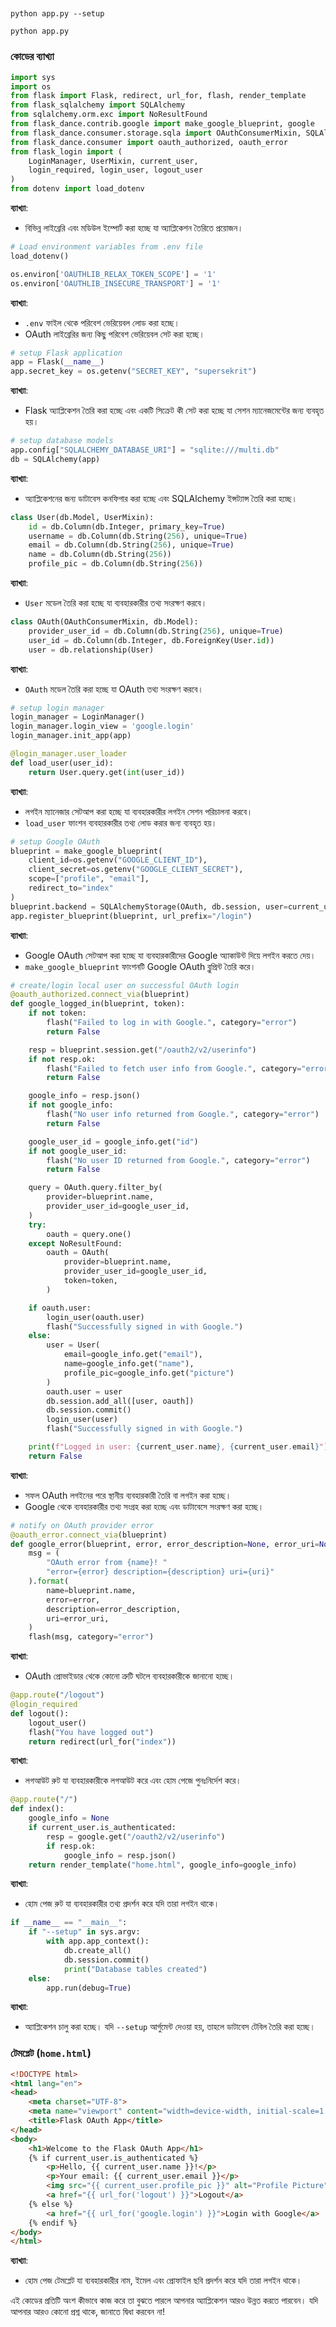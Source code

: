 
##
```
python app.py --setup
```
```
python app.py
```


### কোডের ব্যাখ্যা

```python
import sys
import os
from flask import Flask, redirect, url_for, flash, render_template
from flask_sqlalchemy import SQLAlchemy
from sqlalchemy.orm.exc import NoResultFound
from flask_dance.contrib.google import make_google_blueprint, google
from flask_dance.consumer.storage.sqla import OAuthConsumerMixin, SQLAlchemyStorage
from flask_dance.consumer import oauth_authorized, oauth_error
from flask_login import (
    LoginManager, UserMixin, current_user,
    login_required, login_user, logout_user
)
from dotenv import load_dotenv
```
**ব্যাখ্যা**:
- বিভিন্ন লাইব্রেরি এবং মডিউল ইম্পোর্ট করা হচ্ছে যা অ্যাপ্লিকেশন তৈরিতে প্রয়োজন।

```python
# Load environment variables from .env file
load_dotenv()

os.environ['OAUTHLIB_RELAX_TOKEN_SCOPE'] = '1'
os.environ['OAUTHLIB_INSECURE_TRANSPORT'] = '1'
```
**ব্যাখ্যা**:
- `.env` ফাইল থেকে পরিবেশ ভেরিয়েবল লোড করা হচ্ছে।
- OAuth লাইব্রেরির জন্য কিছু পরিবেশ ভেরিয়েবল সেট করা হচ্ছে।

```python
# setup Flask application
app = Flask(__name__)
app.secret_key = os.getenv("SECRET_KEY", "supersekrit")
```
**ব্যাখ্যা**:
- Flask অ্যাপ্লিকেশন তৈরি করা হচ্ছে এবং একটি সিক্রেট কী সেট করা হচ্ছে যা সেশন ম্যানেজমেন্টের জন্য ব্যবহৃত হয়।

```python
# setup database models
app.config["SQLALCHEMY_DATABASE_URI"] = "sqlite:///multi.db"
db = SQLAlchemy(app)
```
**ব্যাখ্যা**:
- অ্যাপ্লিকেশনের জন্য ডাটাবেস কনফিগার করা হচ্ছে এবং SQLAlchemy ইন্সট্যান্স তৈরি করা হচ্ছে।

```python
class User(db.Model, UserMixin):
    id = db.Column(db.Integer, primary_key=True)
    username = db.Column(db.String(256), unique=True)
    email = db.Column(db.String(256), unique=True)
    name = db.Column(db.String(256))
    profile_pic = db.Column(db.String(256))
```
**ব্যাখ্যা**:
- `User` মডেল তৈরি করা হচ্ছে যা ব্যবহারকারীর তথ্য সংরক্ষণ করবে।

```python
class OAuth(OAuthConsumerMixin, db.Model):
    provider_user_id = db.Column(db.String(256), unique=True)
    user_id = db.Column(db.Integer, db.ForeignKey(User.id))
    user = db.relationship(User)
```
**ব্যাখ্যা**:
- `OAuth` মডেল তৈরি করা হচ্ছে যা OAuth তথ্য সংরক্ষণ করবে।

```python
# setup login manager
login_manager = LoginManager()
login_manager.login_view = 'google.login'
login_manager.init_app(app)

@login_manager.user_loader
def load_user(user_id):
    return User.query.get(int(user_id))
```
**ব্যাখ্যা**:
- লগইন ম্যানেজার সেটআপ করা হচ্ছে যা ব্যবহারকারীর লগইন সেশন পরিচালনা করবে।
- `load_user` ফাংশন ব্যবহারকারীর তথ্য লোড করার জন্য ব্যবহৃত হয়।

```python
# setup Google OAuth
blueprint = make_google_blueprint(
    client_id=os.getenv("GOOGLE_CLIENT_ID"),
    client_secret=os.getenv("GOOGLE_CLIENT_SECRET"),
    scope=["profile", "email"],
    redirect_to="index"
)
blueprint.backend = SQLAlchemyStorage(OAuth, db.session, user=current_user)
app.register_blueprint(blueprint, url_prefix="/login")
```
**ব্যাখ্যা**:
- Google OAuth সেটআপ করা হচ্ছে যা ব্যবহারকারীদের Google অ্যাকাউন্ট দিয়ে লগইন করতে দেয়।
- `make_google_blueprint` ফাংশনটি Google OAuth ব্লুপ্রিন্ট তৈরি করে।

```python
# create/login local user on successful OAuth login
@oauth_authorized.connect_via(blueprint)
def google_logged_in(blueprint, token):
    if not token:
        flash("Failed to log in with Google.", category="error")
        return False

    resp = blueprint.session.get("/oauth2/v2/userinfo")
    if not resp.ok:
        flash("Failed to fetch user info from Google.", category="error")
        return False

    google_info = resp.json()
    if not google_info:
        flash("No user info returned from Google.", category="error")
        return False

    google_user_id = google_info.get("id")
    if not google_user_id:
        flash("No user ID returned from Google.", category="error")
        return False

    query = OAuth.query.filter_by(
        provider=blueprint.name,
        provider_user_id=google_user_id,
    )
    try:
        oauth = query.one()
    except NoResultFound:
        oauth = OAuth(
            provider=blueprint.name,
            provider_user_id=google_user_id,
            token=token,
        )

    if oauth.user:
        login_user(oauth.user)
        flash("Successfully signed in with Google.")
    else:
        user = User(
            email=google_info.get("email"),
            name=google_info.get("name"),
            profile_pic=google_info.get("picture")
        )
        oauth.user = user
        db.session.add_all([user, oauth])
        db.session.commit()
        login_user(user)
        flash("Successfully signed in with Google.")

    print(f"Logged in user: {current_user.name}, {current_user.email}")
    return False
```
**ব্যাখ্যা**:
- সফল OAuth লগইনের পরে স্থানীয় ব্যবহারকারী তৈরি বা লগইন করা হচ্ছে।
- Google থেকে ব্যবহারকারীর তথ্য সংগ্রহ করা হচ্ছে এবং ডাটাবেসে সংরক্ষণ করা হচ্ছে।

```python
# notify on OAuth provider error
@oauth_error.connect_via(blueprint)
def google_error(blueprint, error, error_description=None, error_uri=None):
    msg = (
        "OAuth error from {name}! "
        "error={error} description={description} uri={uri}"
    ).format(
        name=blueprint.name,
        error=error,
        description=error_description,
        uri=error_uri,
    )
    flash(msg, category="error")
```
**ব্যাখ্যা**:
- OAuth প্রোভাইডার থেকে কোনো ত্রুটি ঘটলে ব্যবহারকারীকে জানানো হচ্ছে।

```python
@app.route("/logout")
@login_required
def logout():
    logout_user()
    flash("You have logged out")
    return redirect(url_for("index"))
```
**ব্যাখ্যা**:
- লগআউট রুট যা ব্যবহারকারীকে লগআউট করে এবং হোম পেজে পুনঃনির্দেশ করে।

```python
@app.route("/")
def index():
    google_info = None
    if current_user.is_authenticated:
        resp = google.get("/oauth2/v2/userinfo")
        if resp.ok:
            google_info = resp.json()
    return render_template("home.html", google_info=google_info)
```
**ব্যাখ্যা**:
- হোম পেজ রুট যা ব্যবহারকারীর তথ্য প্রদর্শন করে যদি তারা লগইন থাকে।

```python
if __name__ == "__main__":
    if "--setup" in sys.argv:
        with app.app_context():
            db.create_all()
            db.session.commit()
            print("Database tables created")
    else:
        app.run(debug=True)
```
**ব্যাখ্যা**:
- অ্যাপ্লিকেশন চালু করা হচ্ছে। যদি `--setup` আর্গুমেন্ট দেওয়া হয়, তাহলে ডাটাবেস টেবিল তৈরি করা হচ্ছে।

### টেমপ্লেট (`home.html`)

```html
<!DOCTYPE html>
<html lang="en">
<head>
    <meta charset="UTF-8">
    <meta name="viewport" content="width=device-width, initial-scale=1.0">
    <title>Flask OAuth App</title>
</head>
<body>
    <h1>Welcome to the Flask OAuth App</h1>
    {% if current_user.is_authenticated %}
        <p>Hello, {{ current_user.name }}!</p>
        <p>Your email: {{ current_user.email }}</p>
        <img src="{{ current_user.profile_pic }}" alt="Profile Picture">
        <a href="{{ url_for('logout') }}">Logout</a>
    {% else %}
        <a href="{{ url_for('google.login') }}">Login with Google</a>
    {% endif %}
</body>
</html>
```
**ব্যাখ্যা**:
- হোম পেজ টেমপ্লেট যা ব্যবহারকারীর নাম, ইমেল এবং প্রোফাইল ছবি প্রদর্শন করে যদি তারা লগইন থাকে।

এই কোডের প্রতিটি অংশ কীভাবে কাজ করে তা বুঝতে পারলে আপনার অ্যাপ্লিকেশন আরও উন্নত করতে পারবেন। যদি আপনার আরও কোনো প্রশ্ন থাকে, জানাতে দ্বিধা করবেন না!